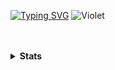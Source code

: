 <!--- 👋 Hi, I’m @Ftthreign
- 👀 I’m interested in Software and Hardware
- 🌱 I’m currently learning ////
- 💞️ I’m looking to collaborate on ...
- 📫 How to reach me ...-->
[![Typing SVG](https://readme-typing-svg.demolab.com?font=Fira+Code&duration=4000&pause=1000&color=0FF71C&center=true&random=true&width=435&lines=Hi!!!+My+name+is+Fadhil+Abdul+Fattah)](https://github.com/Ftthreign)
![Violet](https://melinanimeland.files.wordpress.com/2018/07/ve_ep6-000.png?w=720)
<br>
<br>
<br>

<!---
Ftthreign/Ftthreign is a ✨ special ✨ repository because its `README.md` (this file) appears on your GitHub profile.
You can click the Preview link to take a look at your changes.
--->
<!--
<h1 align="center">Hi 👋, I'm Fadhil Abdul Fattah</h1>
<h3 align="center">A passionate frontend developer from Indonesia</h3>
--->
<details>
  <summary><b>Stats</b></summary>
![Top Langs](https://github-readme-stats.vercel.app/api/top-langs/?username=ftthreign&layout=compact&theme=tokyonight&langs_count=6)<br>
![Graph](https://github-readme-activity-graph.vercel.app/graph?username=Ftthreign&bg_color=000000&color=ccf381&line=81efd3&point=fee715&area=true&hide_border=true)
</details>

<br>
<br>
<!--
[![Readme Card](https://github-readme-stats.vercel.app/api/pin/?username=ftthreign&repo=image-processing-python&theme=tokyonight)](https://github.com/Ftthreign/image-processing-python)
--->
<!--
[![Readme Quotes](https://quotes-github-readme.vercel.app/api?type=horizontal&theme=dark)](https://github.com/Ftthreign)-->
